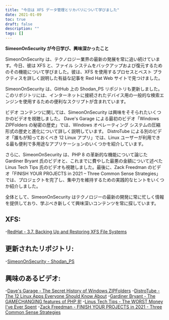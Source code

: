 ```yaml
---
title: "今日は XFS データ管理とリカバリについて学びました"
date: 2021-01-09
toc: true
draft: false
description: ""
tags: []
---
```


**SimeonOnSecurity が今日学び、興味深かったこと**

SimeonOnSecurity は、テクノロジー業界の最新の発展を常に追い続けています。今日、彼は XFS と、ファイル システムをバックアップおよび復元するためのその機能について学びました。彼は、XFS を使用するプロセスとベスト プラクティスを詳しく説明した有益な記事を Red Hat Web サイトで見つけました。

SimeonOnSecurity は、GitHub 上の Shodan_PS リポジトリも更新しました。このリポジトリには、インターネットに接続されたデバイス用の一般的な検索エンジンを使用するための便利なスクリプトが含まれています。

ビデオ コンテンツに関しては、SimeonOnSecurity は興味をそそられたいくつかのビデオを視聴しました。 Dave's Garage による最初のビデオ「Windows ZIPFolders の秘密の歴史」では、Windows オペレーティング システムの圧縮形式の歴史と進化について詳しく説明しています。 DistroTube による別のビデオ「誰もが知っておくべき 12 Linux アプリ」では、Linux ユーザーが利用できる最も便利で多用途なアプリケーションのいくつかを紹介しています。

さらに、SimeonOnSecurity は、PHP 8 の革新的な機能について論じた Gardiner Bryant 氏のビデオと、これまでに費やした最悪の金額について述べた Linus Tech Tips 氏のビデオも視聴しました。最後に、Zack Freedman のビデオ「FINISH YOUR PROJECTS in 2021 – Three Common Sense Strategies」では、プロジェクトを完了し、集中力を維持するための実践的なヒントをいくつか紹介しました。

全体として、SimeonOnSecurity はテクノロジーの最新の開発に常に忙しく情報を提供しており、学ぶべき新しくて興味深いコンテンツを常に探しています。

## XFS:
-[RedHat - 3.7. Backing Up and Restoring XFS File Systems](https://access.redhat.com/documentation/en-us/red_hat_enterprise_linux/7/html/storage_administration_guide/xfsbackuprestore)

## 更新されたリポジトリ:
-[SimeonOnSecurity - Shodan_PS](https://github.com/simeononsecurity/Shodan_PS)

## 興味のあるビデオ:
-[Dave's Garage - The Secret History of Windows ZIPFolders](https://www.youtube.com/watch?v=aQUtUQ_L8Yk)
-[DistroTube - The 12 Linux Apps Everyone Should Know About](https://www.youtube.com/watch?v=6chA0L_AT6k)
-[Gardiner Bryant - The GAMECHANGING features of PHP 8!](https://www.youtube.com/watch?v=f_cwnwaEwaY)
-[Linus Tech Tips - The WORST Money I've Ever Spent](https://www.youtube.com/watch?v=sLM_vO4d2Jg)
-[Zack Freedman - FINISH YOUR PROJECTS in 2021 - Three Common Sense Strategies](https://www.youtube.com/watch?v=L1j93RnIxEo)

